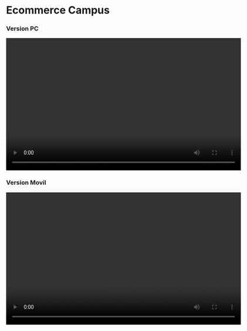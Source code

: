 # Ecommerce Campus

### Version PC

<video width="640" height="360" controls>
  <source src="storage/videos/videoPc.webm" type="video/webm">
  Your browser does not support the video tag.
</video>

### Version Movil

<video width="640" height="360" controls>
  <source src="storage/videos/videoMovil.webm" type="video/webm">
  Your browser does not support the video tag.
</video>



